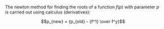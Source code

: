 
The newton method for finding the roots of a function $f(p)$ with parameter $p$ is carried out using calculus (derivatives):
```math
p_{new} = {p_{old} - {f^1} \over f^y}
```
